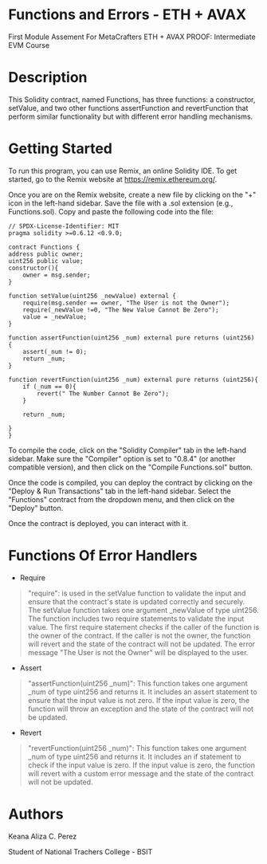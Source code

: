 # Functions and Errors - ETH + AVAX
First Module Assement For MetaCrafters ETH + AVAX PROOF: Intermediate EVM Course

# Description
This Solidity contract, named Functions, has three functions: a constructor, setValue, and two other functions assertFunction and revertFunction that perform similar functionality but with different error handling mechanisms.
# Getting Started
To run this program, you can use Remix, an online Solidity IDE. To get started, go to the Remix website at https://remix.ethereum.org/.

Once you are on the Remix website, create a new file by clicking on the "+" icon in the left-hand sidebar. Save the file with a .sol extension (e.g., Functions.sol). Copy and paste the following code into the file:




    // SPDX-License-Identifier: MIT
    pragma solidity >=0.6.12 <0.9.0;

    contract Functions {
    address public owner;
    uint256 public value;
    constructor(){
        owner = msg.sender;
    }

    function setValue(uint256 _newValue) external {
        require(msg.sender == owner, "The User is not the Owner");
        require(_newValue !=0, "The New Value Cannot Be Zero");
        value = _newValue;
    }

    function assertFunction(uint256 _num) external pure returns (uint256) {
        assert(_num != 0);
        return _num;
    }

    function revertFunction(uint256 _num) external pure returns (uint256){
        if (_num == 0){
            revert(" The Number Cannot Be Zero");
        }

        return _num;

    }
    }
To compile the code, click on the "Solidity Compiler" tab in the left-hand sidebar. Make sure the "Compiler" option is set to "0.8.4" (or another compatible version), and then click on the "Compile Functions.sol" button.

Once the code is compiled, you can deploy the contract by clicking on the "Deploy & Run Transactions" tab in the left-hand sidebar. Select the "Functions" contract from the dropdown menu, and then click on the "Deploy" button.

Once the contract is deployed, you can interact with it.

# Functions Of Error Handlers
* Require
>"require": is used in the setValue function to validate the input and ensure that the contract's state is updated correctly and securely.
The setValue function takes one argument _newValue of type uint256. The function includes two require statements to validate the input value. The first require statement checks if the caller of the function is the owner of the contract. If the caller is not the owner, the function will revert and the state of the contract will not be updated. The error message "The User is not the Owner" will be displayed to the user.
* Assert

>"assertFunction(uint256 _num)": This function takes one argument _num of type uint256 and returns it. It includes an assert statement to ensure that the input value is not zero. If the input value is zero, the function will throw an exception and the state of the contract will not be updated.

* Revert
>"revertFunction(uint256 _num)": This function takes one argument _num of type uint256 and returns it. It includes an if statement to check if the input value is zero. If the input value is zero, the function will revert with a custom error message and the state of the contract will not be updated.



# Authors
Keana Aliza C. Perez

Student of National Trachers College - BSIT 
